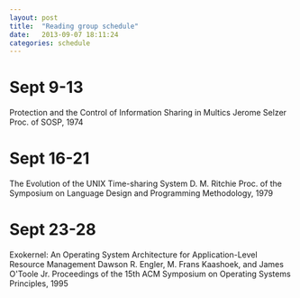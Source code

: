 ```yaml
---
layout: post
title:  "Reading group schedule"
date:   2013-09-07 18:11:24
categories: schedule
---
```


# Sept 9-13
Protection and the Control of Information Sharing in Multics
Jerome Selzer
Proc. of SOSP, 1974

# Sept 16-21
The Evolution of the UNIX Time-sharing System
D. M. Ritchie
Proc. of the Symposium on Language Design and Programming Methodology, 1979

# Sept 23-28
Exokernel: An Operating System Architecture for Application-Level Resource Management
Dawson R. Engler, M. Frans Kaashoek, and James O'Toole Jr. Proceedings of the 15th ACM
Symposium on Operating Systems Principles, 1995
